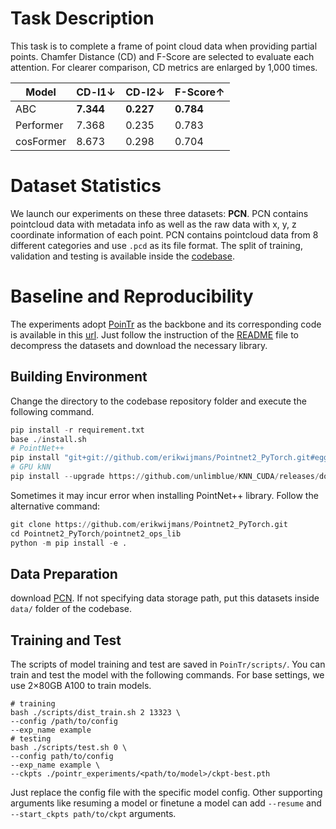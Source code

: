 # Task Description
This task is to complete a frame of point cloud data when providing partial points.
Chamfer Distance (CD) and F-Score are selected to evaluate each attention. 
For clearer comparison, CD metrics are enlarged by 1,000 times.

<div align="center">

Model       | CD-l1↓ | CD-l2↓ | F-Score↑
-------     | ------ | -----  | ---
ABC         | **7.344**  | **0.227**  | **0.784**
Performer   | 7.368  | 0.235  | 0.783
cosFormer   | 8.673  | 0.298  | 0.704

</div>

# Dataset Statistics
We launch our experiments on these three datasets: **PCN**.
PCN contains pointcloud data with metadata info as well as the raw data with x, y, z coordinate information of each point.
PCN contains pointcloud data from 8 different categories and use `.pcd` as its file format.
The split of training, validation and testing is available inside the [codebase](https://github.com/yuxumin/PoinTr).

# Baseline and Reproducibility
The experiments adopt [PoinTr](https://arxiv.org/abs/2108.08839) as the backbone and its corresponding code is available in this [url](https://github.com/yuxumin/PoinTr).
Just follow the instruction of the [README](https://github.com/yuxumin/PoinTr/blob/master/README.md) file to decompress the datasets and download the necessary library.

## Building Environment
Change the directory to the codebase repository folder and execute the following command.
```python
pip install -r requirement.txt
base ./install.sh
# PointNet++
pip install "git+git://github.com/erikwijmans/Pointnet2_PyTorch.git#egg=pointnet2_ops&subdirectory=pointnet2_ops_lib"
# GPU kNN
pip install --upgrade https://github.com/unlimblue/KNN_CUDA/releases/download/0.2/KNN_CUDA-0.2-py3-none-any.whl
```
Sometimes it may incur error when installing PointNet++ library. Follow the alternative command:
```python
git clone https://github.com/erikwijmans/Pointnet2_PyTorch.git
cd Pointnet2_PyTorch/pointnet2_ops_lib
python -m pip install -e .
```

## Data Preparation
download [PCN](https://gateway.infinitescript.com/?fileName=ShapeNetCompletion). If not specifying data storage path, put this datasets inside `data/` folder of the codebase.

## Training and Test
The scripts of model training and test are saved in `PoinTr/scripts/`. You can train and test the model with the following commands. For base settings, we use 2×80GB A100 to train models.
```shell
# training
bash ./scripts/dist_train.sh 2 13323 \
--config /path/to/config
--exp_name example
# testing
bash ./scripts/test.sh 0 \
--config path/to/config
--exp_name example \
--ckpts ./pointr_experiments/<path/to/model>/ckpt-best.pth
```
Just replace the config file with the specific model config.
Other supporting arguments like resuming a model or finetune a model can add `--resume` and `--start_ckpts path/to/ckpt` arguments.
